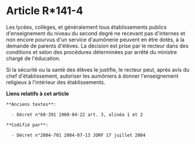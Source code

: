 # Article R*141-4

Les lycées, collèges, et généralement tous établissements publics d'enseignement du niveau du second degré ne recevant pas
d'internes et non encore pourvus d'un service d'aumônerie peuvent en être dotés, à la demande de parents d'élèves. La
décision est prise par le recteur dans des conditions et selon des procédures déterminées par arrêté du ministre chargé de
l'éducation.

Si la sécurité ou la santé des élèves le justifie, le recteur peut, après avis du chef d'établissement, autoriser les
aumôniers à donner l'enseignement religieux à l'intérieur des établissements.

**Liens relatifs à cet article**

	**Anciens textes**:

	  - Décret n°60-391 1960-04-22 art. 3, alinéa 1 et 2

	**Codifié par**:

	  - Décret n°2004-701 2004-07-13 JORF 17 juillet 2004
